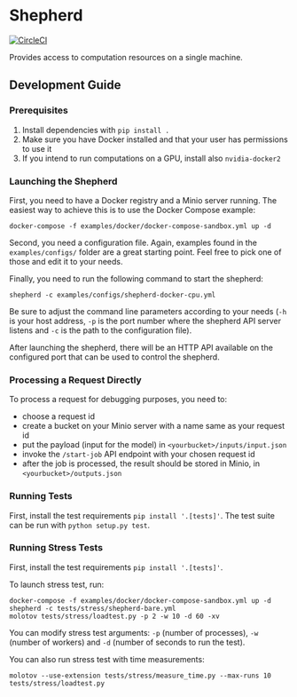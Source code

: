 # Shepherd

[![CircleCI](https://circleci.com/gh/iterait/shepherd.png?style=shield&circle-token=1045f8994f4f35d81130331600a0683e16bbb4f9)](https://circleci.com/gh/iterait/shepherd/tree/master)

Provides access to computation resources on a single machine.

## Development Guide

### Prerequisites

1. Install dependencies with `pip install .`
2. Make sure you have Docker installed and that your user has permissions to use 
   it
3. If you intend to run computations on a GPU, install also `nvidia-docker2`

### Launching the Shepherd

First, you need to have a Docker registry and a Minio server running. The 
easiest way to achieve this is to use the Docker Compose example:

```
docker-compose -f examples/docker/docker-compose-sandbox.yml up -d
```

Second, you need a configuration file. Again, examples found in the `examples/configs/` 
folder are a great starting point. Feel free to pick one of those and edit it to 
your needs.

Finally, you need to run the following command to start the shepherd:

```
shepherd -c examples/configs/shepherd-docker-cpu.yml
```

Be sure to adjust the command line parameters according to your needs (`-h` is 
your host address, `-p` is the port number where the shepherd API server listens 
and `-c` is the path to the configuration file).

After launching the shepherd, there will be an HTTP API available on the 
configured port that can be used to control the shepherd.

### Processing a Request Directly

To process a request for debugging purposes, you need to:

- choose a request id
- create a bucket on your Minio server with a name same as your request id
- put the payload (input for the model) in `<yourbucket>/inputs/input.json`
- invoke the `/start-job` API endpoint with your chosen request id
- after the job is processed, the result should be stored in Minio, in 
  `<yourbucket>/outputs.json`

### Running Tests

First, install the test requirements `pip install '.[tests]'`.
The test suite can be run with `python setup.py test`.

### Running Stress Tests

First, install the test requirements `pip install '.[tests]'`.

To launch stress test, run:
```
docker-compose -f examples/docker/docker-compose-sandbox.yml up -d
shepherd -c tests/stress/shepherd-bare.yml
molotov tests/stress/loadtest.py -p 2 -w 10 -d 60 -xv
```
You can modify stress test arguments: `-p` (number of processes), `-w` (number of workers) and 
`-d` (number of seconds to run the test).

You can also run stress test with time measurements:
```
molotov --use-extension tests/stress/measure_time.py --max-runs 10 tests/stress/loadtest.py
```
